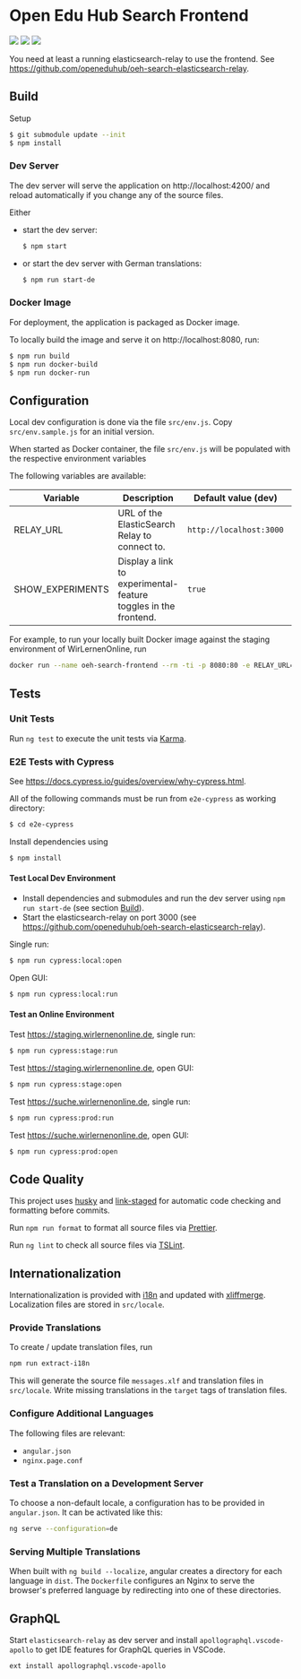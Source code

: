 # Open Edu Hub Search Frontend

![](https://github.com/openeduhub/oeh-search-frontend/workflows/Publish/badge.svg)
![](https://github.com/openeduhub/oeh-search-frontend/workflows/Lint/badge.svg)
![](https://github.com/openeduhub/oeh-search-frontend/workflows/Cypress/badge.svg)

You need at least a running elasticsearch-relay to use the frontend. See
https://github.com/openeduhub/oeh-search-elasticsearch-relay.

## Build

Setup

```bash
$ git submodule update --init
$ npm install
```

### Dev Server

The dev server will serve the application on http://localhost:4200/ and reload automatically if you
change any of the source files.

Either

-   start the dev server:

    ```bash
    $ npm start
    ```

-   or start the dev server with German translations:
    ```bash
    $ npm run start-de
    ```

### Docker Image

For deployment, the application is packaged as Docker image.

To locally build the image and serve it on http://localhost:8080, run:

```bash
$ npm run build
$ npm run docker-build
$ npm run docker-run
```

## Configuration

Local dev configuration is done via the file `src/env.js`. Copy `src/env.sample.js` for an initial version.

When started as Docker container, the file `src/env.js` will be populated with the respective environment variables

The following variables are available:

| Variable         | Description                                                     | Default value (dev)     | Default value (prod)                |
| ---------------- | --------------------------------------------------------------- | ----------------------- | ----------------------------------- |
| RELAY_URL        | URL of the ElasticSearch Relay to connect to.                   | `http://localhost:3000` | `window.location.origin + '/relay'` |
| SHOW_EXPERIMENTS | Display a link to experimental-feature toggles in the frontend. | `true`                  | `false`                             |

For example, to run your locally built Docker image against the staging environment of
WirLernenOnline, run

```bash
docker run --name oeh-search-frontend --rm -ti -p 8080:80 -e RELAY_URL=https://staging.wirlernenonline.de/relay openeduhub/oeh-search-frontend:local
```

## Tests

### Unit Tests

Run `ng test` to execute the unit tests via [Karma](https://karma-runner.github.io).

### E2E Tests with Cypress

See https://docs.cypress.io/guides/overview/why-cypress.html.

All of the following commands must be run from `e2e-cypress` as working directory:

```bash
$ cd e2e-cypress
```

Install dependencies using

```bash
$ npm install
```

#### Test Local Dev Environment

-   Install dependencies and submodules and run the dev server using `npm run start-de` (see section
    [Build](##Build)).
-   Start the elasticsearch-relay on port 3000 (see
    https://github.com/openeduhub/oeh-search-elasticsearch-relay).

Single run:

```bash
$ npm run cypress:local:open
```

Open GUI:

```bash
$ npm run cypress:local:run
```

#### Test an Online Environment

Test https://staging.wirlernenonline.de, single run:

```bash
$ npm run cypress:stage:run
```

Test https://staging.wirlernenonline.de, open GUI:

```bash
$ npm run cypress:stage:open
```

Test https://suche.wirlernenonline.de, single run:

```bash
$ npm run cypress:prod:run
```

Test https://suche.wirlernenonline.de, open GUI:

```bash
$ npm run cypress:prod:open
```

## Code Quality

This project uses [husky](https://github.com/typicode/husky) and
[link-staged](https://github.com/okonet/lint-staged) for automatic code checking and formatting
before commits.

Run `npm run format` to format all source files via [Prettier](https://prettier.io/).

Run `ng lint` to check all source files via [TSLint](https://palantir.github.io/tslint/).

## Internationalization

Internationalization is provided with [i18n](https://angular.io/guide/i18n) and updated with
[xliffmerge](https://github.com/martinroob/ngx-i18nsupport/wiki/Tutorial-for-using-xliffmerge-with-angular-cli).
Localization files are stored in `src/locale`.

### Provide Translations

To create / update translation files, run

```bash
npm run extract-i18n
```

This will generate the source file `messages.xlf` and translation files in `src/locale`.
Write missing translations in the `target` tags of translation files.

### Configure Additional Languages

The following files are relevant:

-   `angular.json`
-   `nginx.page.conf`

### Test a Translation on a Development Server

To choose a non-default locale, a configuration has to be provided in `angular.json`. It can be
activated like this:

```bash
ng serve --configuration=de
```

### Serving Multiple Translations

When built with `ng build --localize`, angular creates a directory for each language in `dist`. The
`Dockerfile` configures an Nginx to serve the browser's preferred language by redirecting into one
of these directories.

## GraphQL

Start `elasticsearch-relay` as dev server and install `apollographql.vscode-apollo` to get IDE
features for GraphQL queries in VSCode.

```
ext install apollographql.vscode-apollo
```
